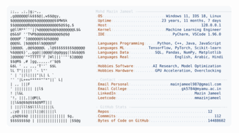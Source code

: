 <picture>
  <source srcset="https://raw.githubusercontent.com/mmazinjameel/mmazinjameel/main/dark_mode.svg?v=1760292771" media="(prefers-color-scheme: dark)">
  <img src="https://raw.githubusercontent.com/mmazinjameel/mmazinjameel/main/light_mode.svg?v=1760292771">
</picture>
